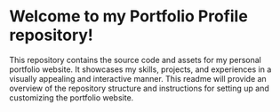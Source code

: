 # Welcome to my Portfolio Profile repository! 

This repository contains the source code and assets for my personal portfolio website. It showcases my skills, projects, and experiences in a visually appealing and interactive manner. This readme will provide an overview of the repository structure and instructions for setting up and customizing the portfolio website.


